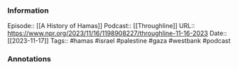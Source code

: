 ### Information

Episode:: [[A History of Hamas]]
Podcast:: [[Throughline]]
URL:: https://www.npr.org/2023/11/16/1198908227/throughline-11-16-2023
Date:: [[2023-11-17]]
Tags:: #hamas #israel #palestine #gaza #westbank
#podcast


### Annotations

